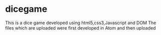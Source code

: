# dicegame
This is a dice game developed using html5,css3,Javascript and DOM
The files which are uploaded were first developed in Atom and then uploaded
